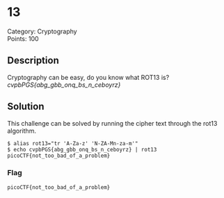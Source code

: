 # 13
Category: Cryptography\
Points: 100

## Description
Cryptography can be easy, do you know what ROT13 is? *cvpbPGS{abg_gbb_onq_bs_n_ceboyrz}*

## Solution
This challenge can be solved by running the cipher text through the rot13 algorithm.
```
$ alias rot13="tr 'A-Za-z' 'N-ZA-Mn-za-m'"
$ echo cvpbPGS{abg_gbb_onq_bs_n_ceboyrz} | rot13
picoCTF{not_too_bad_of_a_problem}
```

### Flag
```
picoCTF{not_too_bad_of_a_problem}
```